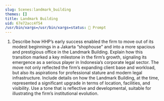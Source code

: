 ```yaml
---
slug: Scenes:landmark_building
themes: []
title: Landmark Building
uid: 67e72acc4f54
/usr/bin/xargs=/usr/bin/xargs=status: 💬 Prompt
---
```

1. Describe how HHP’s early success enabled the firm to move out of its modest beginnings in a Jakarta “shophouse” and into a more spacious and prestigious office in the Landmark Building. Explain how this transition marked a key milestone in the firm’s growth, signaling its emergence as a serious player in Indonesia’s corporate legal sector. The move not only reflected the firm’s expanding client base and workload, but also its aspirations for professional stature and modern legal infrastructure. Include details on how the Landmark Building, at the time, represented a significant upgrade in terms of location, facilities, and visibility. Use a tone that is reflective and developmental, suitable for illustrating the firm’s institutional evolution.
